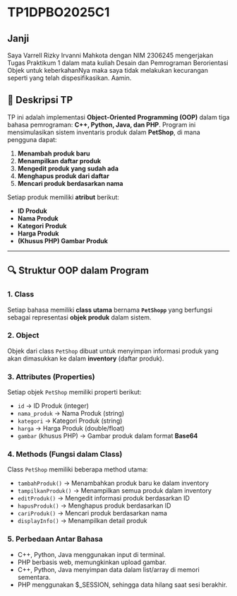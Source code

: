 # TP1DPBO2025C1
 
## Janji
Saya Varrell Rizky Irvanni Mahkota dengan NIM 2306245 mengerjakan Tugas Praktikum 1 dalam mata kuliah Desain dan Pemrograman Berorientasi Objek untuk keberkahanNya maka saya tidak melakukan kecurangan seperti yang telah dispesifikasikan. Aamin.

## 📌 Deskripsi TP  
TP ini adalah implementasi **Object-Oriented Programming (OOP)** dalam tiga bahasa pemrograman: **C++, Python, Java, dan PHP**. Program ini mensimulasikan sistem inventaris produk dalam **PetShop**, di mana pengguna dapat:

1. **Menambah produk baru**  
2. **Menampilkan daftar produk**  
3. **Mengedit produk yang sudah ada**  
4. **Menghapus produk dari daftar**  
5. **Mencari produk berdasarkan nama**  

Setiap produk memiliki **atribut** berikut:  
- **ID Produk**  
- **Nama Produk**  
- **Kategori Produk**  
- **Harga Produk**  
- **(Khusus PHP) Gambar Produk**  

---

## 🔍 Struktur OOP dalam Program    

### 1. Class  
Setiap bahasa memiliki **class utama** bernama **`PetShopp`** yang berfungsi sebagai representasi **objek produk** dalam sistem.  

### 2. Object  
Objek dari class `PetShop` dibuat untuk menyimpan informasi produk yang akan dimasukkan ke dalam **inventory** (daftar produk).

### 3. Attributes (Properties)  
Setiap objek `PetShop` memiliki properti berikut:  
- `id` → ID Produk (integer)  
- `nama_produk` → Nama Produk (string)  
- `kategori` → Kategori Produk (string)  
- `harga` → Harga Produk (double/float)  
- `gambar` (khusus PHP) → Gambar produk dalam format **Base64**  

### 4. Methods (Fungsi dalam Class)  
Class `PetShop` memiliki beberapa method utama:  
- `tambahProduk()` → Menambahkan produk baru ke dalam inventory  
- `tampilkanProduk()` → Menampilkan semua produk dalam inventory  
- `editProduk()` → Mengedit informasi produk berdasarkan ID  
- `hapusProduk()` → Menghapus produk berdasarkan ID  
- `cariProduk()` → Mencari produk berdasarkan nama  
- `displayInfo()` → Menampilkan detail produk  

### 5. Perbedaan Antar Bahasa
- C++, Python, Java menggunakan input di terminal.
- PHP berbasis web, memungkinkan upload gambar.
- C++, Python, Java menyimpan data dalam list/array di memori sementara.
- PHP menggunakan $_SESSION, sehingga data hilang saat sesi berakhir.

